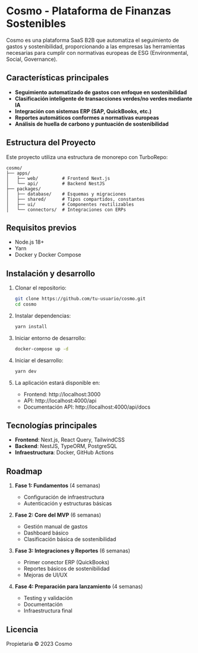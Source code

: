 # Cosmo - Plataforma de Finanzas Sostenibles

Cosmo es una plataforma SaaS B2B que automatiza el seguimiento de gastos y sostenibilidad, proporcionando a las empresas las herramientas necesarias para cumplir con normativas europeas de ESG (Environmental, Social, Governance).

## Características principales

- **Seguimiento automatizado de gastos con enfoque en sostenibilidad**
- **Clasificación inteligente de transacciones verdes/no verdes mediante IA**
- **Integración con sistemas ERP (SAP, QuickBooks, etc.)**
- **Reportes automáticos conformes a normativas europeas**
- **Análisis de huella de carbono y puntuación de sostenibilidad**

## Estructura del Proyecto

Este proyecto utiliza una estructura de monorepo con TurboRepo:

```
cosmo/
├── apps/
│   ├── web/         # Frontend Next.js
│   └── api/         # Backend NestJS
├── packages/
│   ├── database/    # Esquemas y migraciones
│   ├── shared/      # Tipos compartidos, constantes
│   ├── ui/          # Componentes reutilizables
│   └── connectors/  # Integraciones con ERPs
```

## Requisitos previos

- Node.js 18+
- Yarn
- Docker y Docker Compose

## Instalación y desarrollo

1. Clonar el repositorio:
   ```bash
   git clone https://github.com/tu-usuario/cosmo.git
   cd cosmo
   ```

2. Instalar dependencias:
   ```bash
   yarn install
   ```

3. Iniciar entorno de desarrollo:
   ```bash
   docker-compose up -d
   ```

4. Iniciar el desarrollo:
   ```bash
   yarn dev
   ```

5. La aplicación estará disponible en:
   - Frontend: http://localhost:3000
   - API: http://localhost:4000/api
   - Documentación API: http://localhost:4000/api/docs

## Tecnologías principales

- **Frontend**: Next.js, React Query, TailwindCSS
- **Backend**: NestJS, TypeORM, PostgreSQL
- **Infraestructura**: Docker, GitHub Actions

## Roadmap

1. **Fase 1: Fundamentos** (4 semanas)
   - Configuración de infraestructura
   - Autenticación y estructuras básicas

2. **Fase 2: Core del MVP** (6 semanas)
   - Gestión manual de gastos
   - Dashboard básico
   - Clasificación básica de sostenibilidad

3. **Fase 3: Integraciones y Reportes** (6 semanas)
   - Primer conector ERP (QuickBooks)
   - Reportes básicos de sostenibilidad
   - Mejoras de UI/UX

4. **Fase 4: Preparación para lanzamiento** (4 semanas)
   - Testing y validación
   - Documentación
   - Infraestructura final

## Licencia

Propietaria © 2023 Cosmo 
